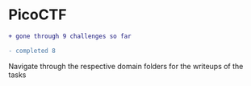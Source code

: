 # PicoCTF

```diff
+ gone through 9 challenges so far

- completed 8
```

Navigate through the respective domain folders for the writeups of the tasks
